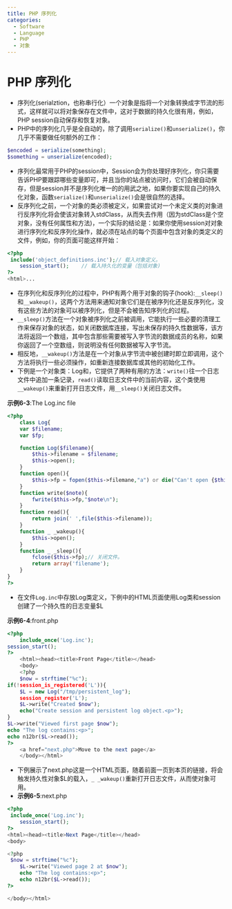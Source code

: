 ```yaml
---
title: PHP 序列化
categories:
  - Software
  - Language
  - PHP
  - 对象
---
```

# PHP 序列化

- 序列化(serialztion，也称串行化）一个对象是指将一个对象转换成字节流的形式，这样就可以将对象保存在文件中，这对于数据的持久化很有用，例如，PHP session自动保存和恢复对象。
- PHP中的序列化几乎是全自动的，除了调用`serialize()`和`unserialize()`，你几乎不需要做任何额外的工作：

```php
$encoded = serialize(something);
$something = unserialize(encoded);
```

- 序列化最常用于PHP的session中，Session会为你处理好序列化，你只需要告诉PHP要跟踪哪些变量即可，并且当你的站点被访问时，它们会被自动保存，但是session并不是序列化唯一的的用武之地，如果你要实现自己的持久化对象，函数`serialize()`和`unserialize()`会是很自然的选择。
- 反序列化之前，一个对象的类必须被定义，如果尝试对一个未定义类的对象进行反序列化将会使该对象转入stdClass，从而失去作用（因为stdClass是个空对象，没有任何属性和方法)，一个实际的结论是：如果你使用session对对象进行序列化和反序列化操作，就必须在站点的每个页面中包含对象的类定义的文件，例如，你的页面可能这样开始：

```php
<?php
 include('object_definitions.inc');// 载入对象定义。
	session_start();	// 载入持久化的变量（包括对象)
?>
<html>...
```

- 在序列化和反序列化的过程中，PHP有两个用于对象的钩子(hook):`__sleep()`和`__wakeup()`，这两个方法用来通知对象它们是在被序列化还是反序列化，没有这些方法的对象可以被序列化，但是不会被告知序列化的过程。
- `__sleep()`方法在一个对象被序列化之前被调用，它能执行一些必要的清理工作来保存对象的状态，如关闭数据库连接，写出未保存的持久性数据等，该方法将返回一个数组，其中包含那些需要被写入字节流的数据成员的名称，如果你返回了一个空数组，则说明没有任何数据被写入字节流。
- 相反地，`__wakeup()`方法是在一个对象从字节流中被创建时即立即调用，这个方法将执行一些必须操作，如重新连接数据库或其他的初始化工作。
- 下例是一个对象类：Log和，它提供了两种有用的方法：`write()`往一个日志文件中追加一条记录，`read()`读取日志文件中的当前内容，这个类使用`__wakeup()`来重新打开日志文件，用`__sleep()`关闭日志文件。

**示例6-3**:The Log.inc file

```php
<?php
    class Log{
    var $filename;
    var $fp;

    function Log($filename){
        $this->filename = $filename;
        $this->open();
    }
    function open(){
        $this->fp = fopen($this->filemane,"a") or die("Can't open {$this->filename}");
    }
    function write($note){
        fwrite($this->fp,"$note\n");
    }
    function read(){
        return join(' ',file($this->filename));
    }
    function _ _wakeup(){
        $this->open();
    }
    function _ _sleep(){
        fclose($this->fp);// 关闭文件。
        return array('filename');
    }
}
?>
```

- 在文件`Log.inc`中存放Log类定义，下例中的HTML页面使用Log类和session创建了一个持久性的日志变量$L

**示例6-4**:front.php

```php
<?php
    include_once('Log.inc');
session_start();
?>
    <html><head><title>Front Page</title></head>
    <body>
    <?php
    $now = strftime("%c");
if(!session_is_registered('L')){
    $L = new Log("/tmp/persistent_log");
    session_register('L');
    $L->write("Created $now");
    echo("Create session and persistent log object.<p>");
}
$L->write("Viewed first page $now");
echo "The log contains:<p>";
echo n12br($L->read());
?>
    <a href="next.php">Move to the next page</a>
    </body></html>
```

- 下例展示了next.php这是一个HTML页面，随着前面一页到本页的链接，将会触发持久性对象$L的载入，`_ _wakeup()`重新打开日志文件，从而使对象可用。
- **示例6-5**:next.php

```php
<?php
 include_once('Log.inc');
	session_start();
?>
<html><head><title>Next Page</title></head>
<body>

<?php
 $now = strftime("%c");
	$L->write("Viewed page 2 at $now");
	echo "The log contains:<p>";
	echo n12br($L->read());
?>

</body></html>
```

